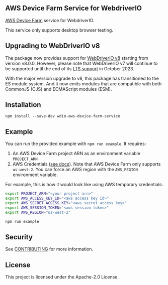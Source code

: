 ## AWS Device Farm Service for WebdriverIO

[AWS Device Farm](https://aws.amazon.com/device-farm/) service for WebdriverIO.

This service only supports desktop browser testing.

## Upgrading to WebDriverIO v8

The package now provides support for [WebDriverIO v8](https://webdriver.io/blog/2022/12/01/webdriverio-v8-released/) starting from version v8.0.0. However, please note that WebDriverIO v7 will continue to be supported until the end of its [LTS support](https://webdriver.io/versions/) in October 2023.

With the major version upgrade to v8, this package has transitioned to the ES module system. And it now emits modules that are compatible with both CommonJS (CJS) and ECMAScript modules (ESM).

## Installation

```
npm install --save-dev wdio-aws-device-farm-service
```

## Example

You can run the provided example with `npm run example`. It requires:

1. An AWS Device Farm project ARN as an environment variable `PROJECT_ARN`
2. AWS Credentials ([see docs](https://docs.aws.amazon.com/sdk-for-javascript/v2/developer-guide/setting-credentials-node.html)). Note that AWS Device Farm only supports `us-west-2`. You can force an AWS region with the `AWS_REGION` environment variable.

For example, this is how it would look like using AWS temporary credentials:

```sh
export PROJECT_ARN="<your project arn>"
export AWS_ACCESS_KEY_ID="<aws access key id>"
export AWS_SECRET_ACCESS_KEY="<aws secret access key>"
export AWS_SESSION_TOKEN="<aws session token>"
export AWS_REGION="us-west-2"

npm run example
```

## Security

See [CONTRIBUTING](CONTRIBUTING.md#security-issue-notifications) for more information.

## License

This project is licensed under the Apache-2.0 License.
